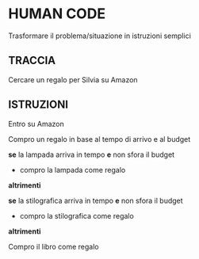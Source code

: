 # HUMAN CODE

Trasformare il problema/situazione in istruzioni semplici

## TRACCIA

Cercare un regalo per Silvia su Amazon

## ISTRUZIONI

Entro su Amazon

Compro un regalo in base al tempo di arrivo e al budget

**se** la lampada arriva in tempo **e** non sfora il budget

- compro la lampada come regalo

**altrimenti**

**se** la stilografica arriva in tempo **e** non sfora il budget

- compro la stilografica come regalo

**altrimenti**

Compro il libro come regalo